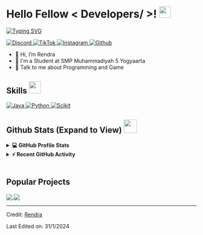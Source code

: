 <h1> Hello Fellow < Developers/ >! <img src = "https://raw.githubusercontent.com/MartinHeinz/MartinHeinz/master/wave.gif" width = 30px> </h1>
<p align='center'>
</p>

<p>
	<a href="https://git.io/typing-svg"><img src="https://readme-typing-svg.herokuapp.com?font=IBM+Plex+Sans&pause=1000&random=false&width=460&lines=Welcome+to+my+Github+Profile;I'm+a+Student+at+SMP+Muhammadiyah+5+Yogyakarta;I'm+a+Beginner+Programmer" alt="Typing SVG" /></a>
</p>

   <a href="https://discord.com/users/941844949824069692" target="_blank">
    <img alt="Discord" src="https://img.shields.io/badge/Discord-5165f6?style=for-the-badge&logo=discord&logoColor=white">
  </a>   
   <a href="https://www.tiktok.com/@renx.freya?_t=8jPWtEIHiJW&_r=1" target="_blank">
    <img alt="TikTok" src="https://img.shields.io/badge/TikTok-010101?style=for-the-badge&logo=tiktok&logoColor=white">
  </a>  
  <a href="https://instagram.com/pandhu.rendra?igshid=OGQ5ZDc2ODk2ZA==" target="_blank">
    <img alt="Instagram" src="https://img.shields.io/badge/Instagram-a436b3?style=for-the-badge&logo=instagram&logoColor=white">
  </a>  
 <a href="https://github.com/pandhu-rendra" target="_blank">
    <img alt="Github" src="https://img.shields.io/badge/Github-333333?style=for-the-badge&logo=github&logoColor=white">
  </a>

- 👋 Hi, I’m Rendra
- 💼 I'm a Student at SMP Muhammadiyah 5 Yogyaarta
- 💬 Talk to me about Programming and Game

<h2> Skills <img src = "https://media2.giphy.com/media/QssGEmpkyEOhBCb7e1/giphy.gif?cid=ecf05e47a0n3gi1bfqntqmob8g9aid1oyj2wr3ds3mg700bl&rid=giphy.gif" width = 32px> </h2>
<a href="https://www.java.com" target="_blank"> 
    <img alt="Java" src="https://img.shields.io/badge/JavaScript-ED8B00?style=for-the-badge&logo=JavaScript&logoColor=white">
  </a>

   <a href="https://www.html.com" target="_blank">
    <img alt="Python" src="https://img.shields.io/badge/Html5-e34f26?style=for-the-badge&logo=html5&logoColor=white">
  </a>

   <a href="https://css3.com" target="_blank">
    <img alt="Scikit" src="https://img.shields.io/badge/css-264de4?style=for-the-badge&logo=css3&logoColor=white">
  </a>

<h2> Github Stats (Expand to View) <img src = "https://i.pinimg.com/originals/65/c4/f4/65c4f452571be1261e9c623f7da488ac.gif" width = 35px> </h2>

<details> 
  <summary><b>💻 GitHub Profile Stats</b></summary>
  <br/>
  <p align="center">
    <a href="https://github.com/anuraghazra/github-readme-stats"><img alt="Rendra Github Stats" src="https://github-readme-stats.vercel.app/api?username=pandhu-rendra&show_icons=true&count_private=true&theme=algolia" height="192px"/></a>
<br/>
  &nbsp;
	  <img src="https://github-readme-stats.vercel.app/api/top-langs?username=pandhu-rendra&show_icons=true&locale=en&layout=compact&theme=algolia" alt="rendra" height="192px"/>
  <br/>
  </p>
</details>


<details>
  <summary><b>⚡ Recent GitHub Activity</b></summary>
  <br/>
   <a href="https://github.com/pandhu-rendra"><img alt="Rendra Activity Graph" src="https://github-readme-activity-graph.vercel.app/graph?username=pandhu-rendra&theme=react-dark" /></a>
  <br/>

</details>

<br/>

## Popular Projects
<a href="https://github.com/pandhu-rendra/Custom-Activity">
  <!-- Change the `github-readme-stats.anuraghazra1.vercel.app` to `github-readme-stats.vercel.app`  -->
  <img align="center" src="https://github-readme-stats.anuraghazra1.vercel.app/api/pin/?username=pandhu-rendra&repo=Custom-Activity&theme=onedark" />
</a>  


<a href="https://github.com/pandhu-rendra/Auto-Responder">
  <!-- Change the `github-readme-stats.anuraghazra1.vercel.app` to `github-readme-stats.vercel.app`  -->
  <img align="center" src="https://github-readme-stats.anuraghazra1.vercel.app/api/pin/?username=pandhu-rendra&repo=Auto-Responder&theme=onedark" />
</a> 

----------------------------------------------------------------------
Credit: [Rendra](https://github.com/pandhu-rendra)

Last Edited on: 31/1/2024
